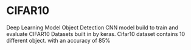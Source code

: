 # CIFAR10
Deep Learning Model
Object Detection
CNN model build to train and evaluate CIFAR10 Datasets built in by keras.
Cifar10 dataset contains 10 different object.
with an accuracy of 85%
